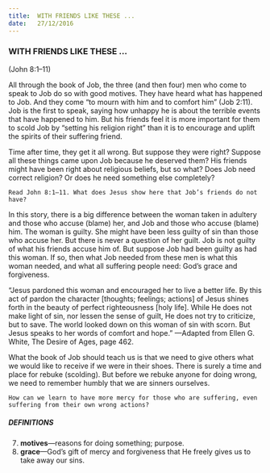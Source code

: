 ```yaml
---
title:  WITH FRIENDS LIKE THESE ...
date:   27/12/2016
---
```


### WITH FRIENDS LIKE THESE ...

(John 8:1–11)

All through the book of Job, the three (and then four) men who come to speak to Job do so with good motives. They have heard what has happened to Job. And they come “to mourn with him and to comfort him” (Job 2:11). Job is the first to speak, saying how unhappy he is about the terrible events that have happened to him. But his friends feel it is more important for them to scold Job by “setting his religion right” than it is to encourage and uplift the spirits of their suffering friend. 

Time after time, they get it all wrong. But suppose they were right? Suppose all these things came upon Job because he deserved them? His friends might have been right about religious beliefs, but so what? Does Job need correct religion? Or does he need something else completely?

`Read John 8:1–11. What does Jesus show here that Job’s friends do not have?` 

In this story, there is a big difference between the woman taken in adultery and those who accuse (blame) her, and Job and those who accuse (blame) him. The woman is guilty. She might have been less guilty of sin than those who accuse her. But there is never a question of her guilt. Job is not guilty of what his friends accuse him of. But suppose Job had been guilty as had this woman. If so, then what Job needed from these men is what this woman needed, and what all suffering people need: God’s grace and forgiveness. 

“Jesus pardoned this woman and encouraged her to live a better life. By this act of pardon the character [thoughts; feelings; actions] of Jesus shines forth in the beauty of perfect righteousness [holy life]. While He does not make light of sin, nor lessen the sense of guilt, He does not try to criticize, but to save. The world looked down on this woman of sin with scorn. But Jesus speaks to her words of comfort and hope.” —Adapted from Ellen G. White, The Desire of Ages, page 462.

What the book of Job should teach us is that we need to give others what we would like to receive if we were in their shoes. There is surely a time and place for rebuke (scolding). But before we rebuke anyone for doing wrong, we need to remember humbly that we are sinners ourselves.

`How can we learn to have more mercy for those who are suffering, even suffering from their own wrong actions?`

##### DEFINITIONS

7.	**motives**—reasons for doing something; purpose.
8.	**grace**—God’s gift of mercy and forgiveness that He freely gives us to take away our sins.